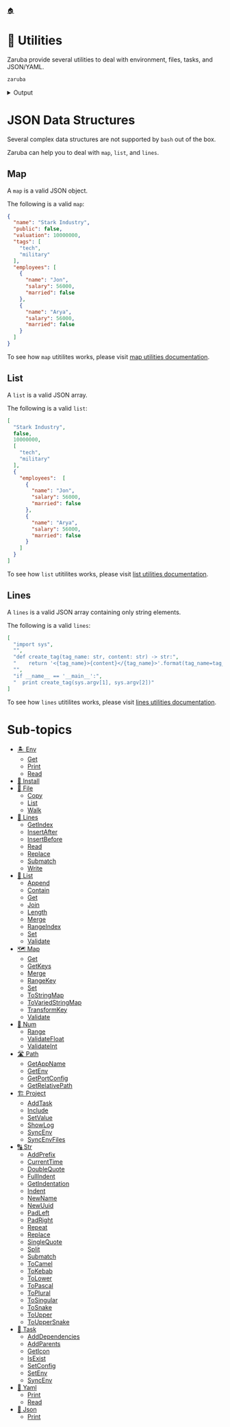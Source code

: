 <!--startTocHeader-->
[🏠](../README.md)
# 🔧 Utilities
<!--endTocHeader-->

Zaruba provide several utilities to deal with environment, files, tasks, and JSON/YAML.

<!--startCode-->
```bash
zaruba
```
 
<details>
<summary>Output</summary>
 
```````
,,                      
MMM"""AMV                               *MM              db      
M'   AMV                                 MM             ;MM:     
'   AMV    ,6"Yb.  '7Mb,od8 '7MM  '7MM   MM,dMMb.      ,V^MM.    
   AMV    8)   MM    MM' "'   MM    MM   MM    'Mb    ,M  'MM    
  AMV   ,  ,pm9MM    MM       MM    MM   MM     M8    AbmmmqMA   
 AMV   ,M 8M   MM    MM       MM    MM   MM.   ,M9   A'     VML  
AMVmmmmMM 'Moo9^Yo..JMML.     'Mbod"YML. P^YbmdP'  .AMA.   .AMMA.
--.. .- .-. ..- -... .-    .--. .-.. . .- ... .    ... - .- .-. - 
                                    Task runner and CLI utility
v0.9.0-alpha-2-9644a1dd3e634126a9dc77c2af7b76cc3bb10a30

Usage:
  zaruba [command]

Available Commands:
  advertisement Advertisement utilities
  completion    Generate the autocompletion script for the specified shell
  env           Env utilities
  file          File utilities
  generate      Make something based on template
  help          Help about any command
  install       Install external tools
  json          JSON utilities
  lines         Lines manipulation utilities
  list          List manipulation utilities
  map           Map manipulation utilities
  num           Number manipulation utilities
  path          Path manipulation utilities
  please        Run Task(s)
  project       Project manipulation utilities
  serve         Serve static files in location at a specified port
  str           String manipulation utilities
  task          Task manipulation utilities
  version       Show current version
  yaml          YAML utilities

Flags:
  -h, --help   help for zaruba

Use "zaruba [command] --help" for more information about a command.
```````
</details>
<!--endCode-->


# JSON Data Structures

Several complex data structures are not supported by `bash` out of the box.

Zaruba can help you to deal with `map`, `list`, and `lines`.

## Map

A `map` is a valid JSON object.

The following is a valid `map`:

```json
{  
  "name": "Stark Industry",
  "public": false,
  "valuation": 10000000,
  "tags": [
    "tech",
    "military"
  ],
  "employees": [
    {  
      "name": "Jon",   
      "salary": 56000,   
      "married": false  
    },
    {  
      "name": "Arya",   
      "salary": 56000,   
      "married": false  
    }
  ]
}  
```

To see how `map` utitilites works, please visit [map utilities documentation](map/README.md). 

## List

A `list` is a valid JSON array.

The following is a valid `list`:

```json
[
  "Stark Industry",
  false,
  10000000,
  [
    "tech",
    "military"
  ],
  {
    "employees":  [
      {  
        "name": "Jon",   
        "salary": 56000,   
        "married": false  
      },
      {  
        "name": "Arya",   
        "salary": 56000,   
        "married": false  
      }
    ]
  }
]
```

To see how `list` utitilites works, please visit [list utilities documentation](list/README.md). 

## Lines

A `lines` is a valid JSON array containing only string elements.

The following is a valid `lines`:

```json
[
  "import sys",
  "",
  "def create_tag(tag_name: str, content: str) -> str:",
  "    return '<{tag_name}>{content}</{tag_name}>'.format(tag_name=tag_name, content=content)",
  "",
  "if __name__ == '__main__':",
  "  print create_tag(sys.argv[1], sys.argv[2])"
]
```

To see how `lines` utitilites works, please visit [lines utilities documentation](lines/README.md). 

<!--startTocSubTopic-->
# Sub-topics
* [🏝️ Env](env/README.md)
  * [Get](env/get.md)
  * [Print](env/print.md)
  * [Read](env/read.md)
* [🧩 Install](install.md)
* [📁 File](file/README.md)
  * [Copy](file/copy.md)
  * [List](file/list.md)
  * [Walk](file/walk.md)
* [🚈 Lines](lines/README.md)
  * [GetIndex](lines/getindex.md)
  * [InsertAfter](lines/insertafter.md)
  * [InsertBefore](lines/insertbefore.md)
  * [Read](lines/read.md)
  * [Replace](lines/replace.md)
  * [Submatch](lines/submatch.md)
  * [Write](lines/write.md)
* [🧺 List](list/README.md)
  * [Append](list/append.md)
  * [Contain](list/contain.md)
  * [Get](list/get.md)
  * [Join](list/join.md)
  * [Length](list/length.md)
  * [Merge](list/merge.md)
  * [RangeIndex](list/rangeindex.md)
  * [Set](list/set.md)
  * [Validate](list/validate.md)
* [🗺️ Map](map/README.md)
  * [Get](map/get.md)
  * [GetKeys](map/getkeys.md)
  * [Merge](map/merge.md)
  * [RangeKey](map/rangekey.md)
  * [Set](map/set.md)
  * [ToStringMap](map/tostringmap.md)
  * [ToVariedStringMap](map/tovariedstringmap.md)
  * [TransformKey](map/transformkey.md)
  * [Validate](map/validate.md)
* [🔢 Num](num/README.md)
  * [Range](num/range.md)
  * [ValidateFloat](num/validatefloat.md)
  * [ValidateInt](num/validateint.md)
* [🛣️ Path](path/README.md)
  * [GetAppName](path/getappname.md)
  * [GetEnv](path/getenv.md)
  * [GetPortConfig](path/getportconfig.md)
  * [GetRelativePath](path/getrelativepath.md)
* [🏗️ Project](project/README.md)
  * [AddTask](project/addtask.md)
  * [Include](project/include.md)
  * [SetValue](project/setvalue.md)
  * [ShowLog](project/showlog.md)
  * [SyncEnv](project/syncenv.md)
  * [SyncEnvFiles](project/syncenvfiles.md)
* [🔠 Str](str/README.md)
  * [AddPrefix](str/addprefix.md)
  * [CurrentTime](str/currenttime.md)
  * [DoubleQuote](str/doublequote.md)
  * [FullIndent](str/fullindent.md)
  * [GetIndentation](str/getindentation.md)
  * [Indent](str/indent.md)
  * [NewName](str/newname.md)
  * [NewUuid](str/newuuid.md)
  * [PadLeft](str/padleft.md)
  * [PadRight](str/padright.md)
  * [Repeat](str/repeat.md)
  * [Replace](str/replace.md)
  * [SingleQuote](str/singlequote.md)
  * [Split](str/split.md)
  * [Submatch](str/submatch.md)
  * [ToCamel](str/tocamel.md)
  * [ToKebab](str/tokebab.md)
  * [ToLower](str/tolower.md)
  * [ToPascal](str/topascal.md)
  * [ToPlural](str/toplural.md)
  * [ToSingular](str/tosingular.md)
  * [ToSnake](str/tosnake.md)
  * [ToUpper](str/toupper.md)
  * [ToUpperSnake](str/touppersnake.md)
* [🔨 Task](task/README.md)
  * [AddDependencies](task/adddependencies.md)
  * [AddParents](task/addparents.md)
  * [GetIcon](task/geticon.md)
  * [IsExist](task/isexist.md)
  * [SetConfig](task/setconfig.md)
  * [SetEnv](task/setenv.md)
  * [SyncEnv](task/syncenv.md)
* [🍠 Yaml](yaml/README.md)
  * [Print](yaml/print.md)
  * [Read](yaml/read.md)
* [🍠 Json](json/README.md)
  * [Print](json/print.md)
<!--endTocSubTopic-->